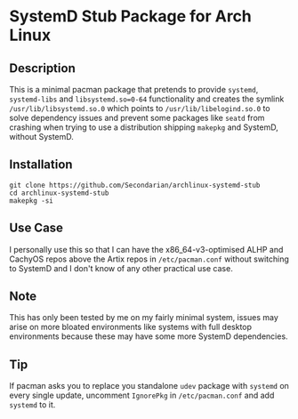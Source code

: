 # SystemD Stub Package for Arch Linux
## Description
This is a minimal pacman package that pretends to provide `systemd`, `systemd-libs` and `libsystemd.so=0-64` functionality and creates the symlink `/usr/lib/libsystemd.so.0` which points to `/usr/lib/libelogind.so.0` to solve dependency issues and prevent some packages like `seatd` from crashing when trying to use a distribution shipping `makepkg` and SystemD, without SystemD.
## Installation
```
git clone https://github.com/Secondarian/archlinux-systemd-stub
cd archlinux-systemd-stub
makepkg -si
```
## Use Case
I personally use this so that I can have the x86_64-v3-optimised ALHP and CachyOS repos above the Artix repos in `/etc/pacman.conf` without switching to SystemD and I don't know of any other practical use case.
## Note
This has only been tested by me on my fairly minimal system, issues may arise on more bloated environments like systems with full desktop environments because these may have some more SystemD dependencies.
## Tip
If pacman asks you to replace you standalone `udev` package with `systemd` on every single update, uncomment `IgnorePkg` in `/etc/pacman.conf` and add `systemd` to it.
